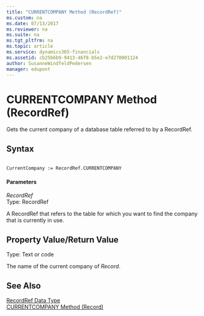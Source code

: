```yaml
---
title: "CURRENTCOMPANY Method (RecordRef)"
ms.custom: na
ms.date: 07/13/2017
ms.reviewer: na
ms.suite: na
ms.tgt_pltfrm: na
ms.topic: article
ms.service: dynamics365-financials
ms.assetid: cb25b6b9-9413-46f8-b5e2-e7d270001124
author: SusanneWindfeldPedersen
manager: edupont
---
```


 

# CURRENTCOMPANY Method (RecordRef)
Gets the current company of a database table referred to by a RecordRef.  
  
## Syntax  
  
```  
  
CurrentCompany := RecordRef.CURRENTCOMPANY  
```  
  
#### Parameters  
 *RecordRef*  
 Type: RecordRef  
  
 A RecordRef that refers to the table for which you want to find the company that is currently in use.  
  
## Property Value/Return Value  
 Type: Text or code  
  
 The name of the current company of *Record*.  
  
## See Also  
 [RecordRef Data Type](../datatypes/devenv-RecordRef-Data-Type.md)   
 [CURRENTCOMPANY Method \(Record\)](devenv-CURRENTCOMPANY-Method-Record.md)